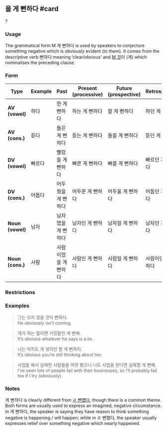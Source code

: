 ## 을 게 뻔하다 #card
?
### Usage
The grammatical form M 게 뻔하다 is used by speakers to conjecture something negative which is obviously evident (to them). It comes from the descriptive verb 뻔하다 meaning ‘clear/obvious’ and [M 것](https://ultimatekorean.com/ukr/015#piv\))이 (게) which nominalises the preceding clause.
### Form
| Type             | Example | Past        | Present  <br>(processive) | Future  <br>(prospective) | Retrospective |
| ---------------- | ------- | ----------- | ------------------------- | ------------------------- | ------------- |
| **AV (vowel)**   | 하다      | 한 게 뻔하다     | 하는 게 뻔하다                  | 할 게 뻔하다                   | 하던 게 뻔하다      |
| **AV (cons.)**   | 듣다      | 들은 게 뻔하다    | 듣는 게 뻔하다                  | 들을 게 뻔하다                  | 듣던 게 뻔하다      |
| **DV (vowel)**   | 빠르다     | 빨랐을 게 뻔하다   | 빠른 게 뻔하다                  | 빠를 게 뻔하다                  | 빠르던 게 뻔하다     |
| **DV (cons.)**   | 어둡다     | 어두웠을 게 뻔하다  | 어두운 게 뻔하다                 | 어두울 게 뻔하다                 | 어둡던 게 뻔하다     |
| **Noun (vowel)** | 남자      | 남자였을 게 뻔하다  | 남자인 게 뻔하다                 | 남자일 게 뻔하다                 | 남자던 게 뻔하다     |
| **Noun (cons.)** | 사람      | 사람이었을 게 뻔하다 | 사람인 게 뻔하다                 | 사람일 게 뻔하다                 | 사람이던 게 뻔하다    |
### Restrictions
### Examples
> 그는 오지 않을 것이 뻔하다.  
> He obviously isn’t coming.

> 걔가 하는 말이면 거짓말인 게 뻔해.  
> It’s obvious whatever he says is a lie.

> 너는 아직도 걔 생각만 할 게 뻔하지.  
> It’s obvious you’re still thinking about her.

> 사업을 해서 실패한 사람들을 여럿 봤으니 나도 사업을 한다면 실패할 게 뻔해.  
> I’ve seen lots of people fail with their businesses, so I’ll probably fail too if I try (obviously).


### Notes
게 뻔하다 is clearly different from [ㄹ 뻔했다](https://ultimatekorean.com/ukr/010/), though there is a common theme. Both forms are usually used to express an imagined, negative circumstance. In 게 뻔하다, the speaker is saying they have reason to think something negative is happening / will happen; while in ㄹ 뻔했다, the speaker usually expresses relief over something negative which nearly happened.
